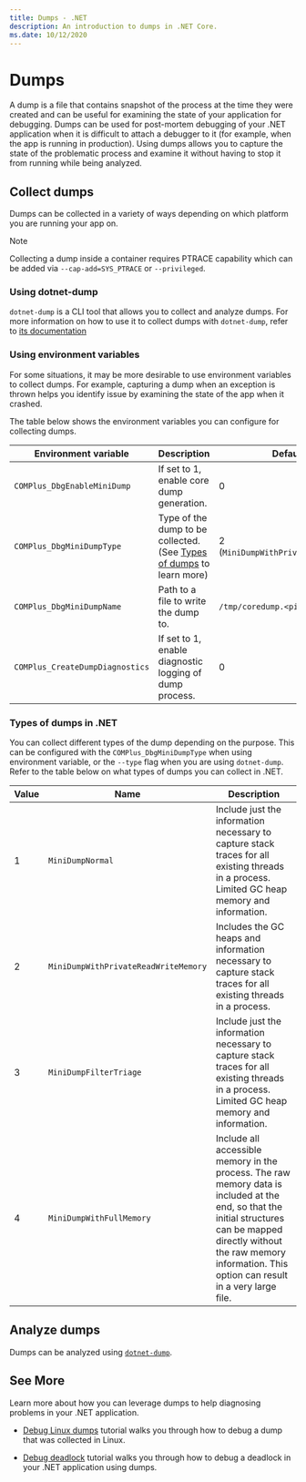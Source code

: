 ```yaml
---
title: Dumps - .NET
description: An introduction to dumps in .NET Core.
ms.date: 10/12/2020
---
```


# Dumps

A dump is a file that contains snapshot of the process at the time they were created and can be useful for examining the state of your application for debugging. Dumps can be used for post-mortem debugging of your .NET application when it is difficult to attach a debugger to it (for example, when the app is running in production). Using dumps allows you to capture the state of the problematic process and examine it without having to stop it from running while being analyzed.

## Collect dumps

Dumps can be collected in a variety of ways depending on which platform you are running your app on.

> [!NOTE]
> Collecting a dump inside a container requires PTRACE capability which can be added via `--cap-add=SYS_PTRACE` or `--privileged`.

### Using dotnet-dump

`dotnet-dump` is a CLI tool that allows you to collect and analyze dumps. For more information on how to use it to collect dumps with `dotnet-dump`, refer to [its documentation](dotnet-dump.md)

### Using environment variables

For some situations, it may be more desirable to use environment variables to collect dumps. For example, capturing a dump when an exception is thrown helps you identify issue by examining the state of the app when it crashed.

The table below shows the environment variables you can configure for collecting dumps.

|Environment variable|Description|Default value|
|-------|---------|---|
|`COMPlus_DbgEnableMiniDump`|If set to 1, enable core dump generation.|0|
|`COMPlus_DbgMiniDumpType`|Type of the dump to be collected. (See [Types of dumps](#types-of-dumps-in-.net) to learn more)|2 (`MiniDumpWithPrivateReadWriteMemory`)|
|`COMPlus_DbgMiniDumpName`|Path to a file to write the dump to.|`/tmp/coredump.<pid>`|
|`COMPlus_CreateDumpDiagnostics`|If set to 1, enable diagnostic logging of dump process.|0|

### Types of dumps in .NET

You can collect different types of the dump depending on the purpose. This can be configured with the `COMPlus_DbgMiniDumpType` when using environment variable, or the `--type` flag when you are using `dotnet-dump`. Refer to the table below on what types of dumps you can collect in .NET. 

|Value|Name|Description|
|-----|----|-----------|
|1|`MiniDumpNormal`|Include just the information necessary to capture stack traces for all existing threads in a process. Limited GC heap memory and information.|
|2|`MiniDumpWithPrivateReadWriteMemory`|Includes the GC heaps and information necessary to capture stack traces for all existing threads in a process.|
|3|`MiniDumpFilterTriage`|Include just the information necessary to capture stack traces for all existing threads in a process. Limited GC heap memory and information.|
|4|`MiniDumpWithFullMemory`|Include all accessible memory in the process. The raw memory data is included at the end, so that the initial structures can be mapped directly without the raw memory information. This option can result in a very large file.|

## Analyze dumps

Dumps can be analyzed using [`dotnet-dump`](dotnet-dump.md).

## See More

Learn more about how you can leverage dumps to help diagnosing problems in your .NET application.

* [Debug Linux dumps](debug-linux-dumps.md) tutorial walks you through how to debug a dump that was collected in Linux.

* [Debug deadlock](debug-deadlock.md) tutorial walks you through how to debug a deadlock in your .NET application using dumps.
